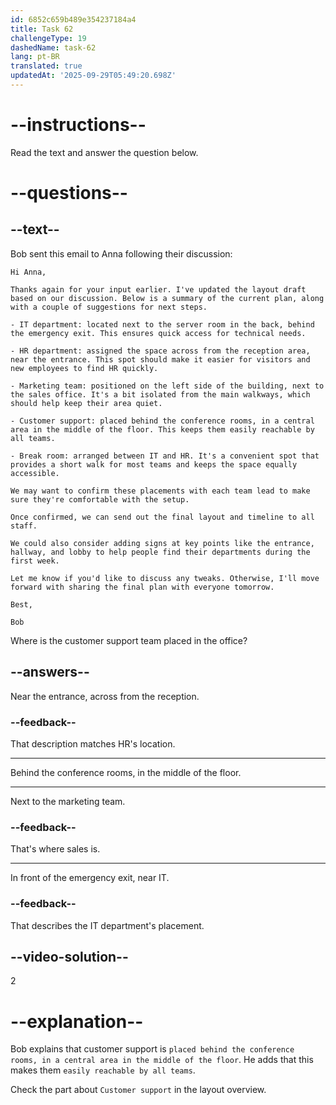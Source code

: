 ```yaml
---
id: 6852c659b489e354237184a4
title: Task 62
challengeType: 19
dashedName: task-62
lang: pt-BR
translated: true
updatedAt: '2025-09-29T05:49:20.698Z'
---
```


<!-- READING -->

# --instructions--

Read the text and answer the question below.

# --questions--

## --text--

Bob sent this email to Anna following their discussion:

`Hi Anna,`

`Thanks again for your input earlier. I've updated the layout draft based on our discussion. Below is a summary of the current plan, along with a couple of suggestions for next steps.`

`- IT department: located next to the server room in the back, behind the emergency exit. This ensures quick access for technical needs.`

`- HR department: assigned the space across from the reception area, near the entrance. This spot should make it easier for visitors and new employees to find HR quickly.`

`- Marketing team: positioned on the left side of the building, next to the sales office. It's a bit isolated from the main walkways, which should help keep their area quiet.`

`- Customer support: placed behind the conference rooms, in a central area in the middle of the floor. This keeps them easily reachable by all teams.`

`- Break room: arranged between IT and HR. It's a convenient spot that provides a short walk for most teams and keeps the space equally accessible.`

`We may want to confirm these placements with each team lead to make sure they're comfortable with the setup.`

`Once confirmed, we can send out the final layout and timeline to all staff.`

`We could also consider adding signs at key points like the entrance, hallway, and lobby to help people find their departments during the first week.`

`Let me know if you'd like to discuss any tweaks. Otherwise, I'll move forward with sharing the final plan with everyone tomorrow.`

`Best,`

`Bob`

Where is the customer support team placed in the office?

## --answers--

Near the entrance, across from the reception.

### --feedback--

That description matches HR's location.

---

Behind the conference rooms, in the middle of the floor.

---

Next to the marketing team.

### --feedback--

That's where sales is.

---

In front of the emergency exit, near IT.

### --feedback--

That describes the IT department's placement.

## --video-solution--

2

# --explanation--

Bob explains that customer support is `placed behind the conference rooms, in a central area in the middle of the floor`. He adds that this makes them `easily reachable by all teams`.

Check the part about `Customer support` in the layout overview.
